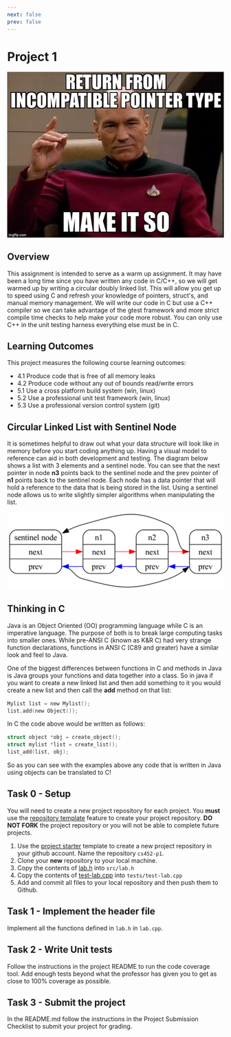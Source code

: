```yaml
---
next: false
prev: false
---
```

# Project 1

![P1 Meme](./images/p1-meme.jpg)

## Overview

This assignment is intended to serve as a warm up assignment. It may have been a
long time since you have written any code in C/C++, so we will get warmed up by
writing a circular doubly linked list. This will allow you get up to speed using
C and refresh your knowledge of pointers, struct's, and manual memory
management.  We will write our code in C but use a C++ compiler so we can take
advantage of the gtest framework and more strict compile time checks to help
make your code more robust. You can only use C++ in the unit testing harness
everything else must be in C.

## Learning Outcomes

This project measures the following course learning outcomes:

- 4.1 Produce code that is free of all memory leaks
- 4.2 Produce code without any out of bounds read/write errors
- 5.1 Use a cross platform build system (win, linux)
- 5.2 Use a professional unit test framework (win, linux)
- 5.3 Use a professional version control system (git)

## Circular Linked List with Sentinel Node

It is sometimes helpful to draw out what your data structure will look
like in memory before you start coding anything up. Having a visual
model to reference can aid in both development and testing. The diagram
below shows a list with 3 elements and a sentinel node. You can see that
the next pointer in node **n3** points back to the sentinel node and the
prev pointer of **n1** points back to the sentinel node. Each node has a
data pointer that will hold a reference to the data that is being stored
in the list. Using a sentinel node allows us to write slightly simpler
algorithms when manipulating the list.

![Circular Linked List](./images/sentinel-list.png)

## Thinking in C

Java is an Object Oriented (OO) programming language while C is an
imperative language. The purpose of both is to break large computing
tasks into smaller ones. While pre-ANSI C (known as K&R C) had very
strange function declarations, functions in ANSI C (C89 and greater)
have a similar look and feel to Java.

One of the biggest differences between functions in C and methods in
Java is Java groups your functions and data together into a class. So in
java if you want to create a new linked list and then add something to
it you would create a new list and then call the **add** method on that
list:

```c
Mylist list = new Mylist();
list.add(new Object());
```

In C the code above would be written as follows:

```c
struct object *obj = create_object();
struct mylist *list = create_list();
list_add(list, obj);
```

So as you can see with the examples above any code that is written in
Java using objects can be translated to C!

## Task 0 - Setup

You will need to create a new project repository for each project. You **must**
use the [repository
template](https://docs.github.com/en/repositories/creating-and-managing-repositories/creating-a-repository-from-a-template#creating-a-repository-from-a-template)
feature to create your project repository. **DO NOT FORK** the project
repository or you will not be able to complete future projects.

1. Use the [project starter](https://github.com/shanep/cs452-project-starter)
   template to create a new project repository in your github account. Name the
   repository `cs452-p1`.
2. Clone your **new** repository to your local machine.
3. Copy the contents of [lab.h](https://gist.github.com/shanep/135122dc80e9a17c59d8157eee81849d) into `src/lab.h`
4. Copy the contents of [test-lab.cpp](https://gist.github.com/shanep/cc8c7ae3e8ac28ac3af80bbd7c1f185b) into `tests/test-lab.cpp`
5. Add and commit all files to your local repository and then push them to Github.

## Task 1 - Implement the header file

Implement all the functions defined in `lab.h` in `lab.cpp`.

## Task 2 - Write Unit tests

Follow the instructions in the project README to run the code coverage tool.
Add enough tests beyond what the professor has given you to get as close to 100%
coverage as possible.

## Task 3 - Submit the project

In the README.md follow the instructions in the Project Submission Checklist
to submit your project for grading.
